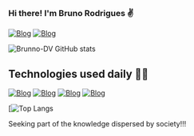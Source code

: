 ### Hi there! I'm Bruno Rodrigues ✌️

[![Blog](https://img.shields.io/badge/Gmail-D14836?style=for-the-badge&logo=gmail&logoColor=white)](bruno_eletronic@gmail.com)
[![Blog](https://img.shields.io/badge/LinkedIn-0077B5?style=for-the-badge&logo=linkedin&logoColor=white)]()

![Brunno-DV GitHub stats](https://github-readme-stats.vercel.app/api?username=Brunno-DV&show_icons=true&theme=dark)

## Technologies used daily 👨‍💻

[![Blog](https://img.shields.io/badge/Python-3776AB?style=for-the-badge&logo=python&logoColor=white)]()
[![Blog](https://img.shields.io/badge/Google%20Sheets-34A853?style=for-the-badge&logo=google-sheets&logoColor=white)]()
[![Blog](https://img.shields.io/badge/Google_Cloud-4285F4?style=for-the-badge&logo=google-cloud&logoColor=white)]()
[![Blog](https://img.shields.io/badge/JavaScript-323330?style=for-the-badge&logo=javascript&logoColor=F7DF1E)]()

[![Top Langs](https://github-readme-stats.vercel.app/api/top-langs/?username=Brunno-DV&layout=compact&langs_count=8&theme=dracula&hide=cython)

Seeking part of the knowledge dispersed by society!!!
